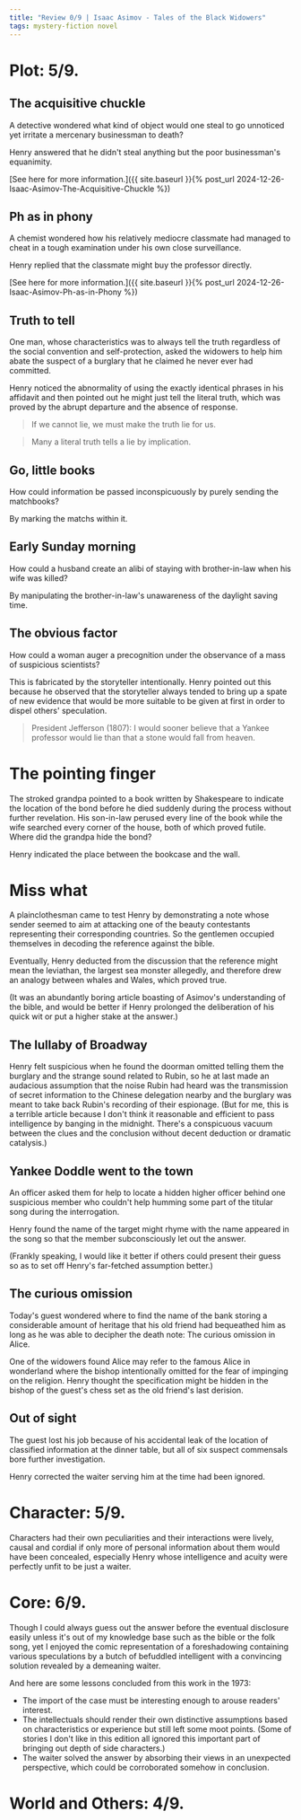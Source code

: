 ```yaml
---
title: "Review 0/9 | Isaac Asimov - Tales of the Black Widowers"
tags: mystery-fiction novel 
---
```



# Plot: 5/9.
## The acquisitive chuckle
A detective wondered what kind of object would one steal to go unnoticed yet irritate a mercenary businessman to death?

Henry answered that he didn't steal anything but the poor businessman's equanimity.

[See here for more information.]({{ site.baseurl }}{% post_url 2024-12-26-Isaac-Asimov-The-Acquisitive-Chuckle %})

## Ph as in phony
A chemist wondered how his relatively mediocre classmate had managed to cheat in a tough examination under his own close surveillance.

Henry replied that the classmate might buy the professor directly.

[See here for more information.]({{ site.baseurl }}{% post_url 2024-12-26-Isaac-Asimov-Ph-as-in-Phony %})

## Truth to tell
One man, whose characteristics was to always tell the truth regardless of the social convention and self-protection, asked the widowers to help him abate the suspect of a burglary that he claimed he never ever had committed.

Henry noticed the abnormality of using the exactly identical phrases in his affidavit and then pointed out he might just tell the literal truth, which was proved by the abrupt departure and the absence of response.

> If we cannot lie, we must make the truth lie for us.

> Many a literal truth tells a lie by implication.

## Go, little books

How could information be passed inconspicuously by purely sending the matchbooks?

By marking the matchs within it.

## Early Sunday morning

How could a husband create an alibi of staying with brother-in-law when his wife was killed?

By manipulating the brother-in-law's unawareness of the daylight saving time.

## The obvious factor

How could a woman auger a precognition under the observance of a mass of suspicious scientists?

This is fabricated by the storyteller intentionally. Henry pointed out this because he observed that the storyteller always tended to bring up a spate of new evidence that would be more suitable to be given at first in order to dispel others' speculation.

> President Jefferson (1807): I would sooner believe that a Yankee professor would lie than that a stone would fall from heaven.

# The pointing finger
The stroked grandpa pointed to a book written by Shakespeare to indicate the location of the bond before he died suddenly during the process without further revelation. His son-in-law perused every line of the book while the wife searched every corner of the house, both of which proved futile. Where did the grandpa hide the bond?

Henry indicated the place between the bookcase and the wall.

# Miss what
A plainclothesman came to test Henry by demonstrating a note whose sender seemed to aim at attacking one of the beauty contestants representing their corresponding countries. So the gentlemen occupied themselves in decoding the reference against the bible.

Eventually, Henry deducted from the discussion that the reference might mean the leviathan, the largest sea monster allegedly, and therefore drew an analogy between whales and Wales, which proved true.

(It was an abundantly boring article boasting of Asimov's understanding of the bible, and would be better if Henry prolonged the deliberation of his quick wit or put a higher stake at the answer.)

## The lullaby of Broadway
Henry felt suspicious when he found the doorman omitted telling them the burglary and the strange sound related to Rubin, so he at last made an audacious assumption that the noise Rubin had heard was the transmission of secret information to the Chinese delegation nearby and the burglary was meant to take back Rubin's recording of their espionage.
(But for me, this is a terrible article because I don't think it reasonable and efficient to pass intelligence by banging in the midnight. There's a conspicuous vacuum between the clues and the conclusion without decent deduction or dramatic catalysis.)

## Yankee Doddle went to the town
An officer asked them for help to locate a hidden higher officer behind one suspicious member who couldn't help humming some part of the titular song during the interrogation.

Henry found the name of the target might rhyme with the name appeared in the song so that the member subconsciously let out the answer.

(Frankly speaking, I would like it better if others could present their guess so as to set off Henry's far-fetched assumption better.)

## The curious omission

Today's guest wondered where to find the name of the bank storing a considerable amount of heritage that his old friend had bequeathed him as long as he was able to decipher the death note: The curious omission in Alice.

One of the widowers found Alice may refer to the famous Alice in wonderland where the bishop intentionally omitted for the fear of impinging on the religion. Henry thought the specification might be hidden in the bishop of the guest's chess set as the old friend's last derision.

## Out of sight
The guest lost his job because of his accidental leak of the location of classified information at the dinner table, but all of six suspect commensals bore further investigation.

Henry corrected the waiter serving him at the time had been ignored.

# Character: 5/9.
Characters had their own peculiarities and their interactions were lively, causal and cordial if only more of personal information about them would have been concealed, especially Henry whose intelligence and acuity were perfectly unfit to be just a waiter.

# Core: 6/9.
Though I could always guess out the answer before the eventual disclosure easily unless it's out of my knowledge base such as the bible or the folk song, yet I enjoyed the comic representation of a foreshadowing containing various speculations by a butch of befuddled intelligent with a convincing solution revealed by a demeaning waiter.

And here are some lessons concluded from this work in the 1973:

+ The import of the case must be interesting enough to arouse readers' interest.
+ The intellectuals should render their own distinctive assumptions based on characteristics or experience but still left some moot points. (Some of stories I don't like in this edition all ignored this important part of bringing out depth of side characters.)
+ The waiter solved the answer by absorbing their views in an unexpected perspective, which could be corroborated somehow in conclusion.

# World and Others: 4/9.

